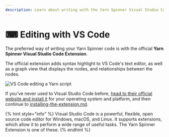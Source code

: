 ```yaml
---
description: Learn about writing with the Yarn Spinner Visual Studio Code Extension.
---
```


# ⌨ Editing with VS Code

The preferred way of writing your Yarn Spinner code is with the official **Yarn Spinner Visual Studio Code Extension**.

The official extension adds syntax highlight to VS Code's text editor, as well as a graph view that displays the nodes, and relationships between the nodes.

![VS Code editing a Yarn script](<../../.gitbook/assets/Screenshot 2023-12-14 at 2.23.45 pm (1).png>)

If you've never used to Visual Studio Code before, [head to their official website and install it](https://code.visualstudio.com) for your operating system and platform, and then continue to [installing-the-extension.md](installing-the-extension.md "mention").

{% hint style="info" %}
Visual Studio Code is a powerful, flexible, open source code editor for Windows, macOS, and Linux. It supports extensions, which allow it to perform a wide range of useful tasks. The Yarn Spinner Extension is one of these.
{% endhint %}

##
